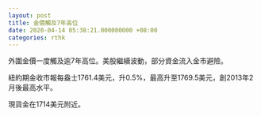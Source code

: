 ```yaml
---
layout: post
title: 金價觸及7年高位
date: 2020-04-14 05:38:21.000000000 +08:00
categories: rthk
---
```


外圍金價一度觸及逾7年高位。美股繼續波動，部分資金流入金市避險。

紐約期金收市報每盎士1761.4美元，升0.5%，最高升至1769.5美元，創2013年2月後最高水平。

現貨金在1714美元附近。
